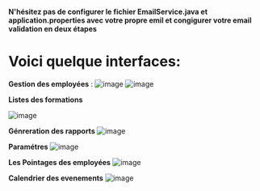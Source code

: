 **N'hésitez pas de configurer le fichier EmailService.java et application.properties avec votre propre emil et congigurer votre email validation en deux étapes**

# Voici quelque interfaces: 
**Gestion des employées** :
![image](https://github.com/user-attachments/assets/9f44480e-e81f-4022-8831-50c1ac8a9576)
![image](https://github.com/user-attachments/assets/272b2346-37fe-4abc-99b2-1c5254aa2761)

**Listes des formations**

![image](https://github.com/user-attachments/assets/2c6d86d1-4692-4470-9a57-66b2c2ad5fa3)

**Génreration des rapports**
![image](https://github.com/user-attachments/assets/f2f8544a-a592-46e3-ba1c-008750c4e134)

**Paramétres**
![image](https://github.com/user-attachments/assets/e4b80a9b-e48e-4fe3-9547-3641a6c2cc83)

**Les Pointages des employées**
![image](https://github.com/user-attachments/assets/6f113d96-6a5f-42a4-86eb-bf02dd5fbd7f)

**Calendrier des evenements**
![image](https://github.com/user-attachments/assets/e8078ac2-6b50-4c88-8dad-9429432555d6)



